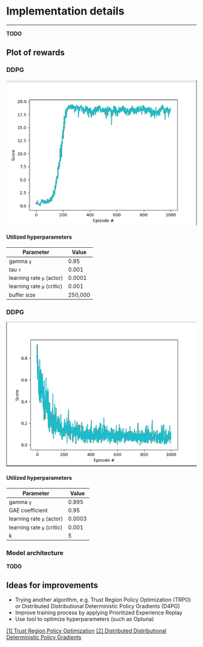 # Implementation details
___

__TODO__

## Plot of rewards

### DDPG

![Plot of rewards](./docs/DDPG_score_plot.png)

#### Utilized hyperparameters

| Parameter                  | Value   |
|----------------------------|---------|
| gamma `γ`                  | 0.95    |
| tau `τ`                    | 0.001   |
| learning rate `µ` (actor)  | 0.0001  |
| learning rate `µ` (critic) | 0.001   |
| buffer size                | 250,000 |

### DDPG

![Plot of rewards](./docs/PPO_score_plot.png)

#### Utilized hyperparameters

| Parameter                  | Value  |
|----------------------------|--------|
| gamma `γ`                  | 0.995  |
| GAE coefficient            | 0.95   |
| learning rate `µ` (actor)  | 0.0003 |
| learning rate `µ` (critic) | 0.001  |
| k                          | 5      |



### Model architecture

__TODO__

## Ideas for improvements

- Trying another algorithm, e.g. Trust Region Policy Optimization (TRPO) 
or Distributed Distributional Deterministic Policy Gradients (D4PG)
- Improve training process by applying Prioritized Experience Replay
- Use tool to optimize hyperparameters (such as Optuna)

[[1] Trust Region Policy Optimization](https://arxiv.org/abs/1502.05477)
[[2] Distributed Distributional Deterministic Policy Gradients](https://openreview.net/forum?id=SyZipzbCb)
